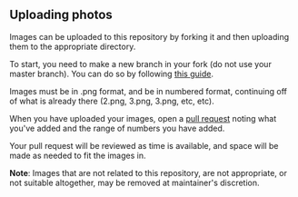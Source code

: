 ## Uploading photos

Images can be uploaded to this repository by forking it and then uploading them to the appropriate directory.

To start, you need to make a new branch in your fork (do not use your master branch). You can do so by following [this guide](https://docs.github.com/en/github/collaborating-with-pull-requests/proposing-changes-to-your-work-with-pull-requests/creating-and-deleting-branches-within-your-repository).

Images must be in .png format, and be in numbered format, continuing off of what is already there (2.png, 3.png, 3.png, etc, etc).

When you have uploaded your images, open a [pull request](https://docs.github.com/en/github/collaborating-with-pull-requests/proposing-changes-to-your-work-with-pull-requests/about-pull-requests) noting what you've added and the range of numbers you have added.

Your pull request will be reviewed as time is available, and space will be made as needed to fit the images in.

**Note**: Images that are not related to this repository, are not appropriate, or not suitable altogether, may be removed at maintainer's discretion.